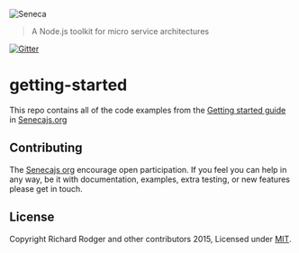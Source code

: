 ![Seneca](http://senecajs.org/files/assets/seneca-logo.png)
> A Node.js toolkit for micro service architectures

[![Gitter][gitter-badge]][gitter-url]

# getting-started
This repo contains all of the code examples from the [Getting started guide][] in [Senecajs.org][]

## Contributing
The [Senecajs org][] encourage open participation. If you feel you can help in any way, be it with
documentation, examples, extra testing, or new features please get in touch.


## License
Copyright Richard Rodger and other contributors 2015, Licensed under [MIT][].

[gitter-badge]: https://badges.gitter.im/Join%20Chat.svg
[gitter-url]: https://gitter.im/senecajs/seneca

[MIT]: ./LICENSE
[Senecajs org]: https://github.com/senecajs/
[Getting started guide]: http://senecajs.org/get-started/
[Senecajs.org]: http://senecajs.org/

